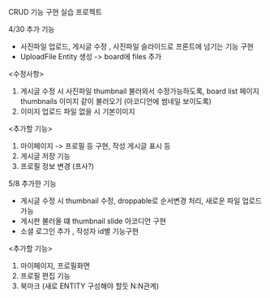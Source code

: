 CRUD 기능 구현 실습 프로젝트



4/30 추가 기능
- 사진파일 업로드, 게시글 수정 , 사진파일 슬라이드로 프론트에 넘기는 기능 구현
- UploadFile Entity 생성 -> board에 files 추가

  
 <수정사항>
  1. 게시글 수정 시 사진파일 thumbnail 불러와서 수정가능하도록, board list 페이지 thumbnails 이미지 같이 불러오기 (아코디언에 썸네일 보이도록)
  2. 이미지 업로드 파일 없을 시 기본이미지

<추가할 기능>
  1. 마이페이지 -> 프로필 등 구현, 작성 게시글 표시 등
  2. 게시글 저장 기능
  3. 프로필 정보 변경 (프사?)

5/8 추가한 기능
- 게시글 수정 시 thumbnail 수정, droppable로 순서변경 처리, 새로운 파일 업로드 가능
- 게시판 불러올 떄 thumbnail slide 아코디언 구현
- 소셜 로그인 추가 , 작성자 id별 기능구현

 <추가할 기능>
 1. 마이페이지, 프로필화면
 2. 프로필 편집 기능
 3. 북마크 (새로 ENTITY 구성해야 할듯 N:N관계)
